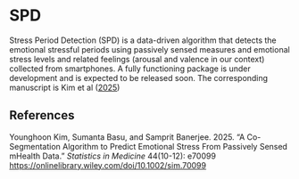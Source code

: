 # SPD

Stress Period Detection (SPD) is a data-driven algorithm that detects the emotional stressful periods using passively sensed measures and emotional stress levels and related feelings (arousal and valence in our context) collected from smartphones.  A fully functioning package is under development and is expected to be released soon. The corresponding manuscript is Kim et al ([2025](#ref-spd))

## References

<div id="ref-spd" class="references">

Younghoon Kim, Sumanta Basu, and Samprit Banerjee. 2025. “A Co-Segmentation Algorithm to Predict Emotional Stress From Passively Sensed mHealth Data.” *Statistics in Medicine* 44(10-12): e70099 <https://onlinelibrary.wiley.com/doi/10.1002/sim.70099>
